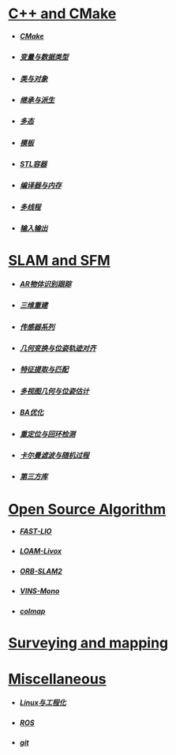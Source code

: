 # [C++ and CMake](https://github.com/hejinxin0/Typora/tree/master/C%2B%2B%20and%20CMake)

- ##### [CMake](https://github.com/hejinxin0/Typora/blob/master/C%2B%2B%20and%20CMake/CMake.md)

- ##### [变量与数据类型](https://github.com/hejinxin0/Typora/blob/master/C%2B%2B%20and%20CMake/%E5%8F%98%E9%87%8F%E4%B8%8E%E6%95%B0%E6%8D%AE%E7%B1%BB%E5%9E%8B.md)

- ##### [类与对象](https://github.com/hejinxin0/Typora/blob/master/C%2B%2B%20and%20CMake/%E7%B1%BB%E4%B8%8E%E5%AF%B9%E8%B1%A1.md)

- ##### [继承与派生](https://github.com/hejinxin0/Typora/blob/master/C%2B%2B%20and%20CMake/%E7%BB%A7%E6%89%BF%E4%B8%8E%E6%B4%BE%E7%94%9F.md)

- ##### [多态](https://github.com/hejinxin0/Typora/blob/master/C%2B%2B%20and%20CMake/%E5%A4%9A%E6%80%81.md)

- ##### [模板](https://github.com/hejinxin0/Typora/blob/master/C%2B%2B%20and%20CMake/%E6%A8%A1%E6%9D%BF.md)

- ##### [STL容器](https://github.com/hejinxin0/Typora/blob/master/C%2B%2B%20and%20CMake/STL%E5%AE%B9%E5%99%A8.md)

- ##### [编译器与内存](https://github.com/hejinxin0/Typora/blob/master/C%2B%2B%20and%20CMake/%E7%BC%96%E8%AF%91%E5%99%A8%E4%B8%8E%E5%86%85%E5%AD%98.md)

- ##### [多线程](https://github.com/hejinxin0/Typora/blob/master/C%2B%2B%20and%20CMake/%E5%A4%9A%E7%BA%BF%E7%A8%8B.md)

- ##### [输入输出](https://github.com/hejinxin0/Typora/blob/master/C%2B%2B%20and%20CMake/%E8%BE%93%E5%85%A5%E8%BE%93%E5%87%BA.md)

# [SLAM and SFM](https://github.com/hejinxin0/Typora/tree/master/SLAM%20and%20SFM)

- ##### [AR物体识别跟踪](https://github.com/hejinxin0/Typora/blob/master/SLAM%20and%20SFM/AR%E7%89%A9%E4%BD%93%E8%AF%86%E5%88%AB%E8%B7%9F%E8%B8%AA.md)

- ##### [三维重建](https://github.com/hejinxin0/Typora/blob/master/SLAM%20and%20SFM/%E4%B8%89%E7%BB%B4%E9%87%8D%E5%BB%BA.md)

- ##### [传感器系列](https://github.com/hejinxin0/Typora/blob/master/SLAM%20and%20SFM/SLAM%20and%20Computer%20Vision.md)

- ##### [几何变换与位姿轨迹对齐](https://github.com/hejinxin0/Typora/blob/master/SLAM%20and%20SFM/%E5%87%A0%E4%BD%95%E5%8F%98%E6%8D%A2%E4%B8%8E%E4%BD%8D%E5%A7%BF%E8%BD%A8%E8%BF%B9%E5%AF%B9%E9%BD%90.md)

- ##### [特征提取与匹配](https://github.com/hejinxin0/Typora/blob/master/SLAM%20and%20SFM/%E7%89%B9%E5%BE%81%E6%8F%90%E5%8F%96%E4%B8%8E%E5%8C%B9%E9%85%8D.md)

- ##### [多视图几何与位姿估计](https://github.com/hejinxin0/Typora/blob/master/SLAM%20and%20SFM/%E5%A4%9A%E8%A7%86%E5%9B%BE%E5%87%A0%E4%BD%95%E4%B8%8E%E4%BD%8D%E5%A7%BF%E4%BC%B0%E8%AE%A1.md)

- ##### [BA优化](https://github.com/hejinxin0/Typora/blob/master/SLAM%20and%20SFM/BA%E4%BC%98%E5%8C%96.md)

- ##### [重定位与回环检测](https://github.com/hejinxin0/Typora/blob/master/SLAM%20and%20SFM/%E9%87%8D%E5%AE%9A%E4%BD%8D%E4%B8%8E%E5%9B%9E%E7%8E%AF%E6%A3%80%E6%B5%8B.md)

- ##### [卡尔曼滤波与随机过程](https://github.com/hejinxin0/Typora/blob/master/SLAM%20and%20SFM/%E5%8D%A1%E5%B0%94%E6%9B%BC%E6%BB%A4%E6%B3%A2%E4%B8%8E%E9%9A%8F%E6%9C%BA%E8%BF%87%E7%A8%8B.md)

- ##### [第三方库](https://github.com/hejinxin0/Typora/blob/master/SLAM%20and%20SFM/%E7%AC%AC%E4%B8%89%E6%96%B9%E5%BA%93.md)

# [Open Source Algorithm](https://github.com/hejinxin0/Typora/tree/master/Open%20Source%20Algorithm)

- ##### [FAST-LIO](https://github.com/hejinxin0/Typora/blob/master/Open%20Source%20Algorithm/FAST-LIO.md)

- ##### [LOAM-Livox](https://github.com/hejinxin0/Typora/blob/master/Open%20Source%20Algorithm/LOAM-Livox.md)

- ##### [ORB-SLAM2](https://github.com/hejinxin0/Typora/blob/master/Open%20Source%20Algorithm/ORB-SLAM2.md)

- ##### [VINS-Mono](https://github.com/hejinxin0/Typora/blob/master/Open%20Source%20Algorithm/VINS-Mono.md)

- ##### [colmap](https://github.com/hejinxin0/Typora/blob/master/Open%20Source%20Algorithm/colmap.md)


# [Surveying and mapping](https://github.com/hejinxin0/Typora/tree/master/Surveying%20and%20mapping)

# [Miscellaneous](https://github.com/hejinxin0/Typora/tree/master/Miscellaneous)

- ##### [Linux与工程化](https://github.com/hejinxin0/Typora/blob/master/Miscellaneous/Linux%E4%B8%8E%E5%B7%A5%E7%A8%8B%E5%8C%96.md)


- ##### [ROS](https://github.com/hejinxin0/Typora/blob/master/Miscellaneous/ROS.md)


- ##### [git](https://github.com/hejinxin0/Typora/blob/master/Miscellaneous/git.md)


